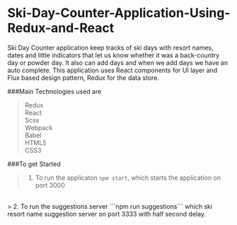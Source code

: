 # Ski-Day-Counter-Application-Using-Redux-and-React

Ski Day Counter application keep tracks of ski days with resort names, dates and little indicators that let us know whether it was a back-country day or powder day. It also can add days and when we add days we have an auto complete. This application uses React components for UI layer and Flux based design pattern, Redux for the data store. 

###Main Technologies used are
> Redux<br/>
> React<br/>
> Scss<br/>
> Webpack<br/>
> Babel<br/>
> HTML5<br/>
> CSS3<br/>

###To get Started
> 1. To run the applicaton ```npm start```, which starts the application on port 3000
<br/>
> 2. To run the suggestions server ```npm run suggestions``` which ski resort name suggestion server on port 3333 with half second delay.
